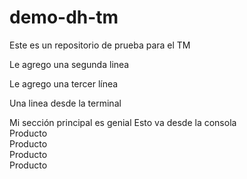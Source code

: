 # demo-dh-tm
Este es un repositorio de prueba para el TM

Le agrego una segunda linea

Le agrego una tercer línea

Una linea desde la terminal

<section id="principal">
	Mi sección principal es genial
  Esto va desde la consola
</section>

<section id="productos">
  <article>
    Producto
  </article>
  <article>
    Producto
  </article>
  <article>
    Producto
  </article>
  <article>
    Producto
  </article>
</section>
